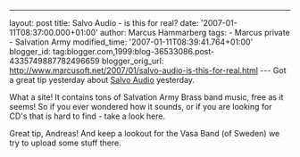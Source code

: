 ---
layout: post
title: Salvo Audio - is this for real?
date: '2007-01-11T08:37:00.000+01:00'
author: Marcus Hammarberg
tags: - Marcus
private - Salvation Army
modified_time: '2007-01-11T08:39:41.764+01:00'
blogger_id: tag:blogger.com,1999:blog-36533086.post-4335749887782496659
blogger_orig_url: http://www.marcusoft.net/2007/01/salvo-audio-is-this-for-real.html ---
Got a great tip yesterday about [Salvo
Audio](http://www.salvoaudio.com/) yesterday.

What a site! It contains tons of Salvation Army Brass band music, free
as it seems! So if you ever wondered how it sounds, or if you are
looking for <span id="SPELLING_ERROR_0" class="blsp-spelling-error"
onclick="BLOG_clickHandler(this)">CD's</span> that is hard to find -
take a look here.

Great tip, Andreas! And keep a lookout for the <span
id="SPELLING_ERROR_1" class="blsp-spelling-error"
onclick="BLOG_clickHandler(this)">Vasa</span> Band (of Sweden) we try to
upload some stuff there.
